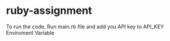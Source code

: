 # ruby-assignment
To run the code, Run main.rb file and add you API key to API_KEY Enviroment Variable
